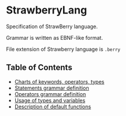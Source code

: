 # StrawberryLang
 
Specification of StrawBerry language.   

Grammar is written as EBNF-like format.   

File extension of Strawberry language is `.berry`


## Table of Contents

- [Charts of keywords, operators, types](Charts.md)
- [Statements grammar definition](Statements.md)
- [Operators grammar definition](Operators.md)
- [Usage of types and variables](Types.md)
- [Description of default functions](Functions.md)
